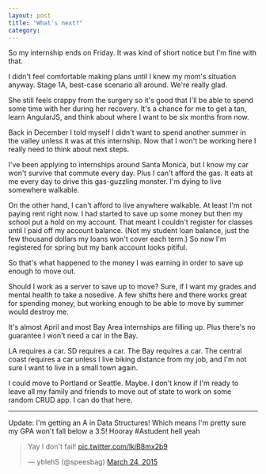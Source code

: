 ```yaml
---
layout: post
title: "What's next?"
category:
---
```


So my internship ends on Friday. It was kind of short notice but I'm fine with that. 

I didn't feel comfortable making plans until I knew my mom's situation anyway. Stage 1A, best-case scenario all around. We're really glad.

She still feels crappy from the surgery so it's good that I'll be able to spend some time with her during her recovery. It's a chance for me to get a tan, learn AngularJS, and think about where I want to be six months from now.

Back in December I told myself I didn't want to spend another summer in the valley unless it was at this internship. Now that I won't be working here I really need to think about next steps.

I've been applying to internships around Santa Monica, but I know my car won't survive that commute every day. Plus I can't afford the gas. It eats at me every day to drive this gas-guzzling monster. I'm dying to live somewhere walkable.

On the other hand, I can't afford to live anywhere walkable. At least I'm not paying rent right now. I had started to save up some money but then my school put a hold on my account. That meant I couldn't register for classes until I paid off my account balance. (Not my student loan balance, just the few thousand dollars my loans won't cover each term.) So now I'm registered for spring but my bank account looks pitiful.

So that's what happened to the money I was earning in order to save up enough to move out.

Should I work as a server to save up to move? Sure, if I want my grades and mental health to take a nosedive. A few shifts here and there works great for spending money, but working enough to be able to move by summer would destroy me.

It's almost April and most Bay Area internships are filling up. Plus there's no guarantee I won't need a car in the Bay. 

LA requires a car. SD requires a car. The Bay requires a car. The central coast requires a car unless I live biking distance from my job, and I'm not sure I want to live in a small town again.

I could move to Portland or Seattle. Maybe. I don't know if I'm ready to leave all my family and friends to move out of state to work on some random CRUD app. I can do that here.

---

Update: I'm getting an A in Data Structures! Which means I'm pretty sure my GPA won't fall below a 3.5! Hooray #Astudent hell yeah

<blockquote class="twitter-tweet" lang="en"><p>Yay I don&#39;t fail! <a href="http://t.co/lkiB8mx2b9">pic.twitter.com/lkiB8mx2b9</a></p>&mdash; yblehS (@speesbag) <a href="https://twitter.com/speesbag/status/580472672741625856">March 24, 2015</a></blockquote>
<script async src="//platform.twitter.com/widgets.js" charset="utf-8"></script>